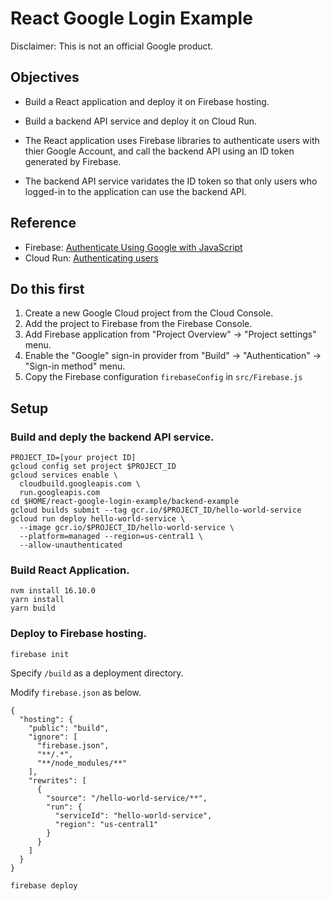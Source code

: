 # React Google Login Example

Disclaimer: This is not an official Google product.

## Objectives
* Build a React application and deploy it on Firebase hosting.
* Build a backend API service and deploy it on Cloud Run.

* The React application uses Firebase libraries to authenticate users with thier Google Account, and call the backend API using an ID token generated by Firebase.
* The backend API service varidates the ID token so that only users who logged-in to the application can use the backend API.

## Reference
* Firebase: [Authenticate Using Google with JavaScript](https://firebase.google.com/docs/auth/web/google-signin)
* Cloud Run: [Authenticating users](https://cloud.google.com/run/docs/authenticating/end-users)

## Do this first
1. Create a new Google Cloud project from the Cloud Console.
1. Add the project to Firebase from the Firebase Console.
1. Add Firebase application from "Project Overview" -> "Project settings" menu.
1. Enable the "Google" sign-in provider from "Build" -> "Authentication" -> "Sign-in method" menu.
1. Copy the Firebase configuration `firebaseConfig` in `src/Firebase.js`

## Setup

### Build and deply the backend API service.

```
PROJECT_ID=[your project ID]
gcloud config set project $PROJECT_ID
gcloud services enable \
  cloudbuild.googleapis.com \
  run.googleapis.com 
cd $HOME/react-google-login-example/backend-example
gcloud builds submit --tag gcr.io/$PROJECT_ID/hello-world-service
gcloud run deploy hello-world-service \
  --image gcr.io/$PROJECT_ID/hello-world-service \
  --platform=managed --region=us-central1 \
  --allow-unauthenticated
```

### Build React Application.

```
nvm install 16.10.0
yarn install
yarn build
```

### Deploy to Firebase hosting.

```
firebase init
```
Specify `/build` as a deployment directory.

Modify `firebase.json` as below.
```
{
  "hosting": {
    "public": "build",
    "ignore": [
      "firebase.json",
      "**/.*",
      "**/node_modules/**"
    ],
    "rewrites": [
      {
        "source": "/hello-world-service/**",
        "run": {
          "serviceId": "hello-world-service",
          "region": "us-central1"
        }
      }
    ]
  }
}
```

```
firebase deploy
```
